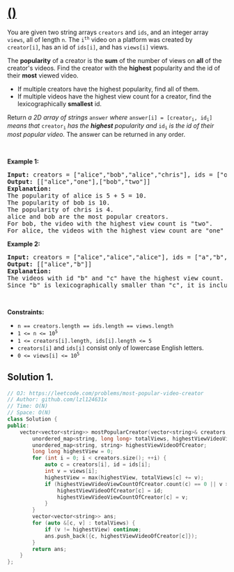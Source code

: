# [ ()](https://leetcode.com/problems/most-popular-video-creator)

<p>You are given two string arrays <code>creators</code> and <code>ids</code>, and an integer array <code>views</code>, all of length <code>n</code>. The <code>i<sup>th</sup></code> video on a platform was created by <code>creator[i]</code>, has an id of <code>ids[i]</code>, and has <code>views[i]</code> views.</p>
<p>The <strong>popularity</strong> of a creator is the <strong>sum</strong> of the number of views on <strong>all</strong> of the creator's videos. Find the creator with the <strong>highest</strong> popularity and the id of their <strong>most</strong> viewed video.</p>
<ul>
	<li>If multiple creators have the highest popularity, find all of them.</li>
	<li>If multiple videos have the highest view count for a creator, find the lexicographically <strong>smallest</strong> id.</li>
</ul>
<p>Return<em> a 2D array of strings </em><code>answer</code><em> where </em><code>answer[i] = [creator<sub>i</sub>, id<sub>i</sub>]</code><em> means that </em><code>creator<sub>i</sub></code> <em>has the <strong>highest</strong> popularity and </em><code>id<sub>i</sub></code><em> is the id of their most popular video.</em> The answer can be returned in any order.</p>
<p>&nbsp;</p>
<p><strong class="example">Example 1:</strong></p>
<pre><strong>Input:</strong> creators = ["alice","bob","alice","chris"], ids = ["one","two","three","four"], views = [5,10,5,4]
<strong>Output:</strong> [["alice","one"],["bob","two"]]
<strong>Explanation:</strong>
The popularity of alice is 5 + 5 = 10.
The popularity of bob is 10.
The popularity of chris is 4.
alice and bob are the most popular creators.
For bob, the video with the highest view count is "two".
For alice, the videos with the highest view count are "one" and "three". Since "one" is lexicographically smaller than "three", it is included in the answer.
</pre>
<p><strong class="example">Example 2:</strong></p>
<pre><strong>Input:</strong> creators = ["alice","alice","alice"], ids = ["a","b","c"], views = [1,2,2]
<strong>Output:</strong> [["alice","b"]]
<strong>Explanation:</strong>
The videos with id "b" and "c" have the highest view count.
Since "b" is lexicographically smaller than "c", it is included in the answer.
</pre>
<p>&nbsp;</p>
<p><strong>Constraints:</strong></p>
<ul>
	<li><code>n == creators.length == ids.length == views.length</code></li>
	<li><code>1 &lt;= n &lt;= 10<sup>5</sup></code></li>
	<li><code>1 &lt;= creators[i].length, ids[i].length &lt;= 5</code></li>
	<li><code>creators[i]</code> and <code>ids[i]</code> consist only of lowercase English letters.</li>
	<li><code>0 &lt;= views[i] &lt;= 10<sup>5</sup></code></li>
</ul>

## Solution 1.

```cpp
// OJ: https://leetcode.com/problems/most-popular-video-creator
// Author: github.com/lzl124631x
// Time: O(N)
// Space: O(N)
class Solution {
public:
    vector<vector<string>> mostPopularCreator(vector<string>& creators, vector<string>& ids, vector<int>& views) {
        unordered_map<string, long long> totalViews, highestViewVideoViewCountOfCreator;
        unordered_map<string, string> highestViewVideoOfCreator;
        long long highestView = 0;
        for (int i = 0; i < creators.size(); ++i) {
            auto c = creators[i], id = ids[i];
            int v = views[i];
            highestView = max(highestView, totalViews[c] += v);
            if (highestViewVideoViewCountOfCreator.count(c) == 0 || v > highestViewVideoViewCountOfCreator[c] || (v == highestViewVideoViewCountOfCreator[c] && id < highestViewVideoOfCreator[c])) {
                highestViewVideoOfCreator[c] = id;
                highestViewVideoViewCountOfCreator[c] = v;
            }
        }
        vector<vector<string>> ans;
        for (auto &[c, v] : totalViews) {
            if (v != highestView) continue;
            ans.push_back({c, highestViewVideoOfCreator[c]});
        }
        return ans;
    }
};
```